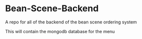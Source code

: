 # Bean-Scene-Backend
A repo for all of the backend of the bean scene ordering system

This will contain the mongodb database for the menu
